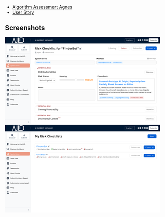 - [Algorithm Assessment Agnes](./personas/algorithm-assessment-agnes.md)
- [User Story](./user-process.md)

## Screenshots

<img src="./screenshots/checklist-edit-screen.png" alt="Checklist Edit Screen"/>
<img src="./screenshots/checklist-index-screen.png" alt="Checklist Index Screen"/>
